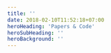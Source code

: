 ```yaml
---
title: ''
date: 2018-02-10T11:52:18+07:00
heroHeading: 'Papers & Code'
heroSubHeading: ''
heroBackground: ''
---
```


<!-- ## Disentanglement Learning 

[1] InfoGAN- Interpretable Representation Learning by Information Maximizing Generative Adversarial Nets, NIPS16. [paper](https://arxiv.org/abs/1606.03657), [code](https://github.com/openai/InfoGAN)

[2] BetaVAE-LEARNING BASIC VISUAL CONCEPTS WITH A CONSTRAINED VARIATIONAL FRAMEWORK, ICLR17. [paper](https://openreview.net/forum?id=Sy2fzU9gl), [code](https://lilianweng.github.io/lil-log/2018/08/12/from-autoencoder-to-beta-vae.html)

[3] Disentangling by Factorising, ICML18. [paper](https://arxiv.org/abs/1802.05983).

[4] Isolating Sources of Disentanglement in VAEs, NIPS18. [paper](https://arxiv.org/abs/1802.04942), [code](https://github.com/rtqichen/beta-tcvae)

[5] Information Constraints on Auto-Encoding Variational Bayes, NIPS18. [paper](https://arxiv.org/abs/1805.08672).

## Dataset 

[1] dSprites - Disentanglement testing Sprites dataset. [code](https://github.com/deepmind/dsprites-dataset)

## Generative Adversarial Networks

[1] Original Generative Adversarial Networks from Ian Goodfellow, NIPS14. [paper](https://papers.nips.cc/paper/5423-generative-adversarial-nets.pdf). 

[2] Unsupervised Representation Learning with Deep Convolutional Generative Adversarial Networks, ICLR16. [paper](https://arxiv.org/abs/1511.06434), [code](https://github.com/carpedm20/DCGAN-tensorflow), [tutorial from Tensorflow](https://www.tensorflow.org/alpha/tutorials/generative/dcgan).  -->